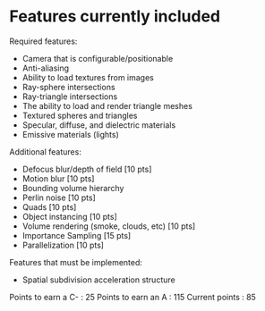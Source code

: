 # Features currently included

Required features:
- Camera that is configurable/positionable
- Anti-aliasing
- Ability to load textures from images
- Ray-sphere intersections
- Ray-triangle intersections
- The ability to load and render triangle meshes
- Textured spheres and triangles
- Specular, diffuse, and dielectric materials
- Emissive materials (lights)

Additional features:
- Defocus blur/depth of field [10 pts]
- Motion blur [10 pts]
- Bounding volume hierarchy
- Perlin noise [10 pts]
- Quads [10 pts]
- Object instancing [10 pts]
- Volume rendering (smoke, clouds, etc) [10 pts]
- Importance Sampling [15 pts]
- Parallelization [10 pts]

Features that must be implemented:
- Spatial subdivision acceleration structure

Points to earn a C- : 25
Points to earn an A : 115
Current points : 85